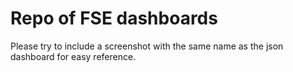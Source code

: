 # Repo of FSE dashboards

Please try to include a screenshot with the same name as the json dashboard for easy reference.
